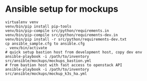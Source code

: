 # Ansible setup for mockups

    virtualenv venv
    venv/bin/pip install pip-tools
    venv/bin/pip-compile src/python/requirements.in
    venv/bin/pip-compile src/python/requirements-dev.in
    venv/bin/pip install -r src/python/requirements-dev.txt
    cp ansible_sample.cfg to ansible.cfg
    . venv/bin/activate
    # quick setup bastion host from development host, copy dev env
    ansible-playbook -i /path/to/inventory src/ansible/mockups/mockups_bastion.yml
    # from bastion host with fast access to openstack API
    ansible-playbook -i /path/to/inventory src/ansible/mockups/mockup_k3s_ha.yml
